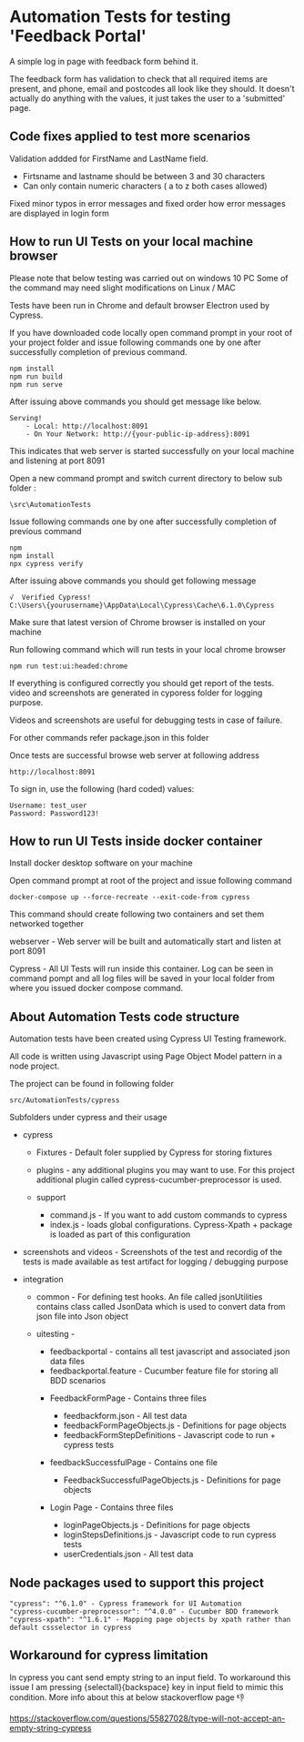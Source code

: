 # Automation Tests for testing 'Feedback Portal'

A simple log in page with feedback form behind it.

The feedback form has validation to check that all required items are present, and phone, email and postcodes all look like they should. It doesn't actually do anything with the values, it just takes the user to a 'submitted' page.

## Code fixes applied to test more scenarios

Validation addded for FirstName and LastName field.
 + Firtsname and lastname should be between 3 and 30 characters
 + Can only contain numeric characters ( a to z both cases allowed)

 Fixed minor typos in error messages and fixed order how error messages
 are displayed in login form
## How to run UI Tests on your local machine browser

Please note that below testing was carried out on windows 10 PC
Some of the command may need slight modifications on Linux / MAC

Tests have been run in Chrome and default browser Electron used by Cypress.

If you have downloaded code locally open command prompt in
your root of your project folder and issue following commands
one by one after successfully completion of previous command.

```
npm install
npm run build
npm run serve
```

After issuing above commands you should get message like below.
```
Serving!
    - Local: http://localhost:8091
    - On Your Network: http://{your-public-ip-address}:8091
```

This indicates that web server is started successfully on
your local machine and listening at port 8091

Open a new command prompt and switch current directory to below sub folder :

```
\src\AutomationTests
```

Issue following commands
one by one after successfully completion of previous command

```
npm 
npm install
npx cypress verify
```
After issuing above commands you should get following message

```
√  Verified Cypress! 
C:\Users\{yourusername}\AppData\Local\Cypress\Cache\6.1.0\Cypress
```

Make sure that latest version of Chrome browser is installed on your machine

Run following command which will run tests in your local chrome browser

```
npm run test:ui:headed:chrome
```

If everything is configured correctly you should get report 
of the tests. video and screenshots are generated in cyporess folder
for logging purpose.

Videos and screenshots are useful for debugging tests in case of failure.

For other commands refer package.json in this folder

Once tests are successful browse web server at following address

```
http://localhost:8091
```

To sign in, use the following (hard coded) values:
```
Username: test_user
Password: Password123!
```

## How to run UI Tests inside docker container

Install docker desktop software on your machine

Open command prompt at root of the project and issue following command

```
docker-compose up --force-recreate --exit-code-from cypress
```
This command should create following two containers and set them 
networked together

webserver - Web server will be built and automatically start and listen at port 8091

Cypress - All UI Tests will run inside this container. Log can be seen in command pompt and all log files will be saved in your local folder from where you issued docker compose command.

## About Automation Tests code structure

Automation tests have been created using Cypress UI Testing framework.

All code is written using Javascript using Page Object Model pattern in a node project.

The project can be found in following folder
```
src/AutomationTests/cypress
```

Subfolders under cypress and their usage

* cypress

    + Fixtures - Default foler supplied by Cypress for storing fixtures

    + plugins - any additional plugins you may want to use. For this project additional plugin called cypress-cucumber-preprocessor is used.

    + support 
        - command.js - If you want to add custom commands to cypress
        - index.js - loads global configurations. Cypress-Xpath  +     package is loaded as part of this configuration
    

+ screenshots and videos - Screenshots of the test and recordig of the tests is made available as test artifact for logging / debugging purpose

+ integration 
    + common - For defining test hooks. An file called jsonUtilities contains class called JsonData which is used to convert data from json file into Json object

    + uitesting - 
        - feedbackportal - contains all test javascript and associated json data files
        - feedbackportal.feature - Cucumber feature file for storing all BDD scenarios

        + FeedbackFormPage - Contains three files
            - feedbackform.json - All test data
            - feedbackFormPageObjects.js - Definitions for page objects
            - feedbackFormStepDefinitions - Javascript code to run + cypress tests

        + feedbackSuccessfulPage - Contains one file
            - FeedbackSuccessfulPageObjects.js - Definitions for page objects

        + Login Page - Contains three files
            - loginPageObjects.js - Definitions for page objects
            - loginStepsDefinitions.js - Javascript code to run cypress tests
            - userCredentials.json - All test data


## Node packages used to support this project

```
"cypress": "^6.1.0" - Cypress framework for UI Automation
"cypress-cucumber-preprocessor": "^4.0.0" - Cucumber BDD framework
"cypress-xpath": "^1.6.1" - Mapping page objects by xpath rather than  default cssselector in cypress
```

## Workaround for cypress limitation

In cypress you cant send empty string to an input field. To workaround this issue I am pressing {selectall}{backspace} key in input field to mimic this condition. More info about this at below stackoverflow page 👎

https://stackoverflow.com/questions/55827028/type-will-not-accept-an-empty-string-cypress





